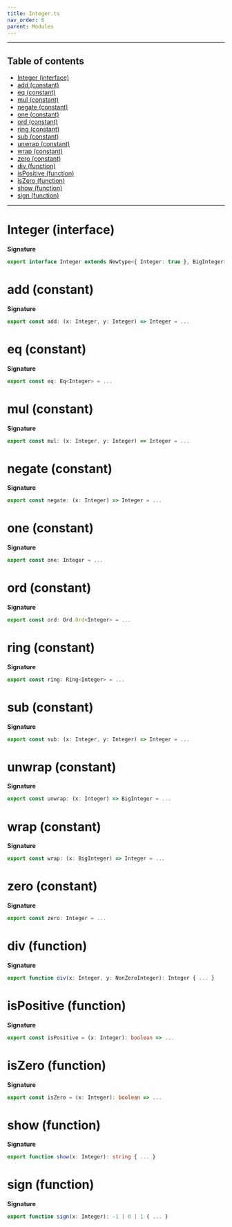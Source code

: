 ```yaml
---
title: Integer.ts
nav_order: 6
parent: Modules
---
```


---

<h2 class="text-delta">Table of contents</h2>

- [Integer (interface)](#integer-interface)
- [add (constant)](#add-constant)
- [eq (constant)](#eq-constant)
- [mul (constant)](#mul-constant)
- [negate (constant)](#negate-constant)
- [one (constant)](#one-constant)
- [ord (constant)](#ord-constant)
- [ring (constant)](#ring-constant)
- [sub (constant)](#sub-constant)
- [unwrap (constant)](#unwrap-constant)
- [wrap (constant)](#wrap-constant)
- [zero (constant)](#zero-constant)
- [div (function)](#div-function)
- [isPositive (function)](#ispositive-function)
- [isZero (function)](#iszero-function)
- [show (function)](#show-function)
- [sign (function)](#sign-function)

---

# Integer (interface)

**Signature**

```ts
export interface Integer extends Newtype<{ Integer: true }, BigInteger> {}
```

# add (constant)

**Signature**

```ts
export const add: (x: Integer, y: Integer) => Integer = ...
```

# eq (constant)

**Signature**

```ts
export const eq: Eq<Integer> = ...
```

# mul (constant)

**Signature**

```ts
export const mul: (x: Integer, y: Integer) => Integer = ...
```

# negate (constant)

**Signature**

```ts
export const negate: (x: Integer) => Integer = ...
```

# one (constant)

**Signature**

```ts
export const one: Integer = ...
```

# ord (constant)

**Signature**

```ts
export const ord: Ord.Ord<Integer> = ...
```

# ring (constant)

**Signature**

```ts
export const ring: Ring<Integer> = ...
```

# sub (constant)

**Signature**

```ts
export const sub: (x: Integer, y: Integer) => Integer = ...
```

# unwrap (constant)

**Signature**

```ts
export const unwrap: (x: Integer) => BigInteger = ...
```

# wrap (constant)

**Signature**

```ts
export const wrap: (x: BigInteger) => Integer = ...
```

# zero (constant)

**Signature**

```ts
export const zero: Integer = ...
```

# div (function)

**Signature**

```ts
export function div(x: Integer, y: NonZeroInteger): Integer { ... }
```

# isPositive (function)

**Signature**

```ts
export const isPositive = (x: Integer): boolean => ...
```

# isZero (function)

**Signature**

```ts
export const isZero = (x: Integer): boolean => ...
```

# show (function)

**Signature**

```ts
export function show(x: Integer): string { ... }
```

# sign (function)

**Signature**

```ts
export function sign(x: Integer): -1 | 0 | 1 { ... }
```
